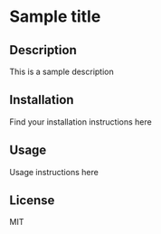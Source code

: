 
# Sample title

## Description
This is a sample description

## Installation
Find your installation instructions here

## Usage
Usage instructions here

## License
MIT
  